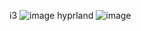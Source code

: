 i3
![image](https://github.com/skrimxdd/dotfiles/assets/136272013/19289fea-30c4-4d4e-a5b1-48a16a3b5424)
hyprland
![image](https://github.com/user-attachments/assets/f82479ed-0a81-4e6f-99d7-c0056e7aff85)


